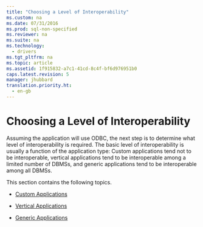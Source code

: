 ```yaml
---
title: "Choosing a Level of Interoperability"
ms.custom: na
ms.date: 07/31/2016
ms.prod: sql-non-specified
ms.reviewer: na
ms.suite: na
ms.technology: 
  - drivers
ms.tgt_pltfrm: na
ms.topic: article
ms.assetid: 1f915832-a7c1-41cd-8c4f-bf6d976951b0
caps.latest.revision: 5
manager: jhubbard
translation.priority.ht: 
  - en-gb
---
```

# Choosing a Level of Interoperability
Assuming the application will use ODBC, the next step is to determine what level of interoperability is required. The basic level of interoperability is usually a function of the application type: Custom applications tend not to be interoperable, vertical applications tend to be interoperable among a limited number of DBMSs, and generic applications tend to be interoperable among all DBMSs.  
  
 This section contains the following topics.  
  
-   [Custom Applications](../content/Custom-Applications.md)  
  
-   [Vertical Applications](../content/Vertical-Applications.md)  
  
-   [Generic Applications](../content/Generic-Applications.md)